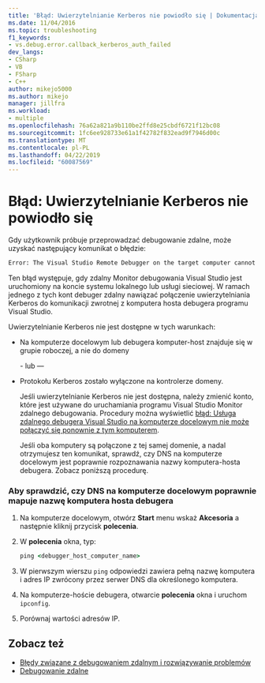 ```yaml
---
title: 'Błąd: Uwierzytelnianie Kerberos nie powiodło się | Dokumentacja firmy Microsoft'
ms.date: 11/04/2016
ms.topic: troubleshooting
f1_keywords:
- vs.debug.error.callback_kerberos_auth_failed
dev_langs:
- CSharp
- VB
- FSharp
- C++
author: mikejo5000
ms.author: mikejo
manager: jillfra
ms.workload:
- multiple
ms.openlocfilehash: 76a62a821a9b110be2ffd8e25cbdf6721f12bc08
ms.sourcegitcommit: 1fc6ee928733e61a1f42782f832ead9f7946d00c
ms.translationtype: MT
ms.contentlocale: pl-PL
ms.lasthandoff: 04/22/2019
ms.locfileid: "60087569"
---
```

# <a name="error-kerberos-authentication-failed"></a>Błąd: Uwierzytelnianie Kerberos nie powiodło się
Gdy użytkownik próbuje przeprowadzać debugowanie zdalne, może uzyskać następujący komunikat o błędzie:

```cmd
Error: The Visual Studio Remote Debugger on the target computer cannot connect back to this computer. Kerberos authentication failed.
```

 Ten błąd występuje, gdy zdalny Monitor debugowania Visual Studio jest uruchomiony na koncie systemu lokalnego lub usługi sieciowej. W ramach jednego z tych kont debuger zdalny nawiązać połączenie uwierzytelniania Kerberos do komunikacji zwrotnej z komputera hosta debugera programu Visual Studio.

 Uwierzytelnianie Kerberos nie jest dostępne w tych warunkach:

- Na komputerze docelowym lub debugera komputer-host znajduje się w grupie roboczej, a nie do domeny

   \- lub —

- Protokołu Kerberos zostało wyłączone na kontrolerze domeny.

  Jeśli uwierzytelnianie Kerberos nie jest dostępna, należy zmienić konto, które jest używane do uruchamiania programu Visual Studio Monitor zdalnego debugowania. Procedury można wyświetlić [błąd: Usługa zdalnego debugera Visual Studio na komputerze docelowym nie może połączyć się ponownie z tym komputerem](../debugger/error-the-visual-studio-remote-debugger-service-on-the-target-computer-cannot-connect-back-to-this-computer.md).

  Jeśli oba komputery są połączone z tej samej domenie, a nadal otrzymujesz ten komunikat, sprawdź, czy DNS na komputerze docelowym jest poprawnie rozpoznawania nazwy komputera-hosta debugera. Zobacz poniższą procedurę.

### <a name="to-verify-that-dns-on-the-target-computer-is-correctly-resolving-the-debugger-host-computer-name"></a>Aby sprawdzić, czy DNS na komputerze docelowym poprawnie mapuje nazwę komputera hosta debugera

1. Na komputerze docelowym, otwórz **Start** menu wskaż **Akcesoria** a następnie kliknij przycisk **polecenia**.

2. W **polecenia** okna, typ:

    ```cmd
    ping <debugger_host_computer_name>
    ```

3. W pierwszym wierszu `ping` odpowiedzi zawiera pełną nazwę komputera i adres IP zwrócony przez serwer DNS dla określonego komputera.

4. Na komputerze-hoście debugera, otwarcie **polecenia** okna i uruchom `ipconfig`.

5. Porównaj wartości adresów IP.

## <a name="see-also"></a>Zobacz też
- [Błędy związane z debugowaniem zdalnym i rozwiązywanie problemów](../debugger/remote-debugging-errors-and-troubleshooting.md)
- [Debugowanie zdalne](../debugger/remote-debugging.md)
